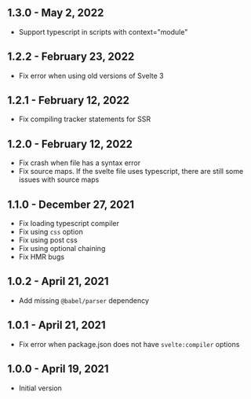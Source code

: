 ## 1.3.0 - May 2, 2022
- Support typescript in scripts with context="module"

## 1.2.2 - February 23, 2022
- Fix error when using old versions of Svelte 3

## 1.2.1 - February 12, 2022

- Fix compiling tracker statements for SSR

## 1.2.0 - February 12, 2022

- Fix crash when file has a syntax error
- Fix source maps. If the svelte file uses typescript, there are still some issues with source maps

## 1.1.0 - December 27, 2021

- Fix loading typescript compiler
- Fix using `css` option
- Fix using post css
- Fix using optional chaining
- Fix HMR bugs

## 1.0.2 - April 21, 2021

- Add missing `@babel/parser` dependency

## 1.0.1 - April 21, 2021

- Fix error when package.json does not have `svelte:compiler` options

## 1.0.0 - April 19, 2021

- Initial version
